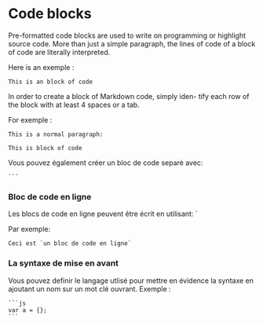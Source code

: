 # Code blocks

Pre-formatted code blocks are used to write on programming or highlight source code. More than just a simple paragraph, the lines of code of a block of code are literally interpreted.

Here is an exemple :

```
This is an block of code 
```

In order to create a block of Markdown code, simply iden- tify each row of the block with at least 4 spaces or a tab.

For exemple :

```
This is a normal paragraph:

This is block of code  
```

Vous pouvez également créer un bloc de code separé avec:

    ```

### Bloc de code en ligne

Les blocs de code en ligne peuvent être écrit en utilisant: `

Par exemple:

    Ceci est `un bloc de code en ligne`

### La syntaxe de mise en avant 

Vous pouvez definir le langage utlisé pour mettre en évidence la syntaxe en ajoutant un nom sur un mot clé ouvrant. Exemple : 

    ```js
    var a = {};
    ```